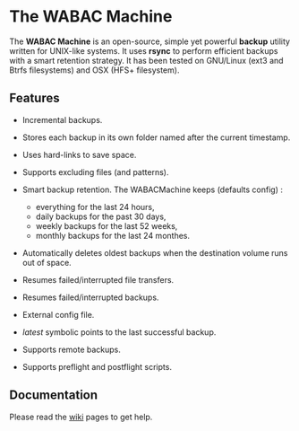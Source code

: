 # The WABAC Machine

The **WABAC Machine** is an open-source, simple yet powerful **backup** utility written for UNIX-like systems. It uses **rsync** to perform efficient backups with a smart retention strategy. It has been tested on GNU/Linux (ext3 and Btrfs filesystems) and OSX (HFS+ filesystem).

## Features

  * Incremental backups.

  * Stores each backup in its own folder named after the current timestamp.

  * Uses hard-links to save space.

  * Supports excluding files (and patterns).

  * Smart backup retention. The WABACMachine keeps (defaults config) :
    * everything for the last 24 hours,
    * daily backups for the past 30 days,
    * weekly backups for the last 52 weeks,
    * monthly backups for the last 24 monthes.

  * Automatically deletes oldest backups when the destination volume runs out of space.

  * Resumes failed/interrupted file transfers.

  * Resumes failed/interrupted backups.

  * External config file.

  * *latest* symbolic points to the last successful backup.

  * Supports remote backups.

  * Supports preflight and postflight scripts.

## Documentation

Please read the [wiki](https://github.com/Frzk/WABACMachine/wiki/) pages to get help.